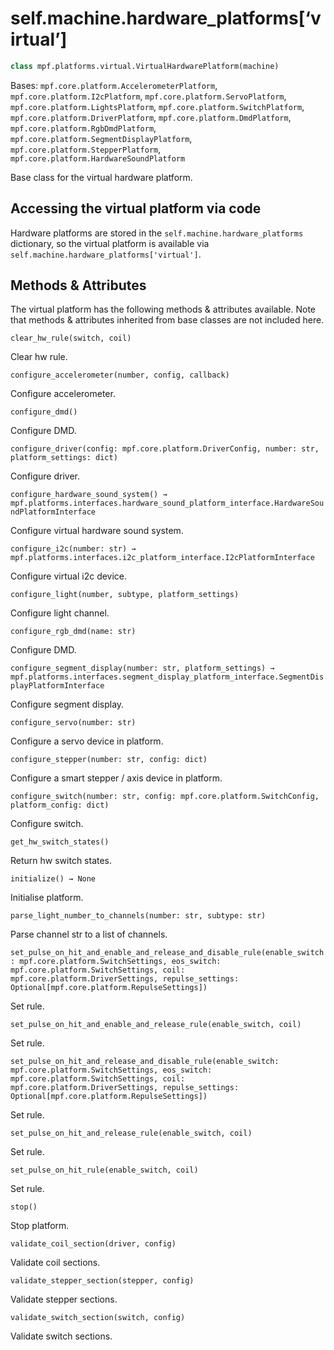 
# self.machine.hardware_platforms[‘virtual’]

``` python
class mpf.platforms.virtual.VirtualHardwarePlatform(machine)
```

Bases: `mpf.core.platform.AccelerometerPlatform`, `mpf.core.platform.I2cPlatform`, `mpf.core.platform.ServoPlatform`, `mpf.core.platform.LightsPlatform`, `mpf.core.platform.SwitchPlatform`, `mpf.core.platform.DriverPlatform`, `mpf.core.platform.DmdPlatform`, `mpf.core.platform.RgbDmdPlatform`, `mpf.core.platform.SegmentDisplayPlatform`, `mpf.core.platform.StepperPlatform`, `mpf.core.platform.HardwareSoundPlatform`

Base class for the virtual hardware platform.

## Accessing the virtual platform via code

Hardware platforms are stored in the `self.machine.hardware_platforms` dictionary, so the virtual platform is available via `self.machine.hardware_platforms['virtual']`.

## Methods & Attributes

The virtual platform has the following methods & attributes available. Note that methods & attributes inherited from base classes are not included here.

`clear_hw_rule(switch, coil)`

Clear hw rule.

`configure_accelerometer(number, config, callback)`

Configure accelerometer.

`configure_dmd()`

Configure DMD.

`configure_driver(config: mpf.core.platform.DriverConfig, number: str, platform_settings: dict)`

Configure driver.

`configure_hardware_sound_system() → mpf.platforms.interfaces.hardware_sound_platform_interface.HardwareSoundPlatformInterface`

Configure virtual hardware sound system.

`configure_i2c(number: str) → mpf.platforms.interfaces.i2c_platform_interface.I2cPlatformInterface`

Configure virtual i2c device.

`configure_light(number, subtype, platform_settings)`

Configure light channel.

`configure_rgb_dmd(name: str)`

Configure DMD.

`configure_segment_display(number: str, platform_settings) → mpf.platforms.interfaces.segment_display_platform_interface.SegmentDisplayPlatformInterface`

Configure segment display.

`configure_servo(number: str)`

Configure a servo device in platform.

`configure_stepper(number: str, config: dict)`

Configure a smart stepper / axis device in platform.

`configure_switch(number: str, config: mpf.core.platform.SwitchConfig, platform_config: dict)`

Configure switch.

`get_hw_switch_states()`

Return hw switch states.

`initialize() → None`

Initialise platform.

`parse_light_number_to_channels(number: str, subtype: str)`

Parse channel str to a list of channels.

`set_pulse_on_hit_and_enable_and_release_and_disable_rule(enable_switch: mpf.core.platform.SwitchSettings, eos_switch: mpf.core.platform.SwitchSettings, coil: mpf.core.platform.DriverSettings, repulse_settings: Optional[mpf.core.platform.RepulseSettings])`

Set rule.

`set_pulse_on_hit_and_enable_and_release_rule(enable_switch, coil)`

Set rule.

`set_pulse_on_hit_and_release_and_disable_rule(enable_switch: mpf.core.platform.SwitchSettings, eos_switch: mpf.core.platform.SwitchSettings, coil: mpf.core.platform.DriverSettings, repulse_settings: Optional[mpf.core.platform.RepulseSettings])`

Set rule.

`set_pulse_on_hit_and_release_rule(enable_switch, coil)`

Set rule.

`set_pulse_on_hit_rule(enable_switch, coil)`

Set rule.

`stop()`

Stop platform.

`validate_coil_section(driver, config)`

Validate coil sections.

`validate_stepper_section(stepper, config)`

Validate stepper sections.

`validate_switch_section(switch, config)`

Validate switch sections.
